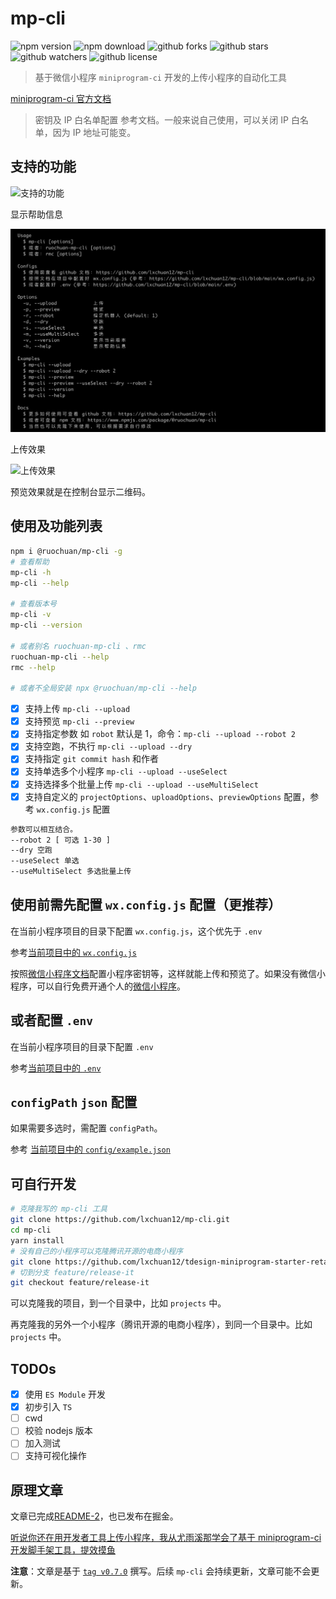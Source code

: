 # mp-cli

![npm version](https://img.shields.io/npm/v/@ruochuan/mp-cli)
![npm download](https://img.shields.io/npm/dm/mp-cli)
![github forks](https://img.shields.io/github/forks/lxchuan12/mp-cli?style=social)
![github stars](https://img.shields.io/github/stars/lxchuan12/mp-cli?style=social)
![github watchers](https://img.shields.io/github/watchers/lxchuan12/mp-cli?style=social)
![github license](https://img.shields.io/github/license/lxchuan12/mp-cli)

> 基于微信小程序 `miniprogram-ci` 开发的上传小程序的自动化工具

[miniprogram-ci 官方文档](https://developers.weixin.qq.com/miniprogram/dev/devtools/ci.html)

> 密钥及 IP 白名单配置 参考文档。一般来说自己使用，可以关闭 IP 白名单，因为 IP 地址可能变。

## 支持的功能

![支持的功能](./images/xmind.png)

显示帮助信息

![显示帮助信息](./images/version-and-help-v0.9.0.png)

上传效果

![上传效果](./images/upload.png)

预览效果就是在控制台显示二维码。

## 使用及功能列表

```bash
npm i @ruochuan/mp-cli -g
# 查看帮助
mp-cli -h
mp-cli --help

# 查看版本号
mp-cli -v
mp-cli --version

# 或者别名 ruochuan-mp-cli 、rmc
ruochuan-mp-cli --help
rmc --help

# 或者不全局安装 npx @ruochuan/mp-cli --help
```

-   [x] 支持上传 `mp-cli --upload`
-   [x] 支持预览 `mp-cli --preview`
-   [x] 支持指定参数 如 `robot` 默认是 1，命令：`mp-cli --upload --robot 2`
-   [x] 支持空跑，不执行 `mp-cli --upload --dry`
-   [x] 支持指定 `git commit hash` 和作者
-   [x] 支持单选多个小程序 `mp-cli --upload --useSelect`
-   [x] 支持选择多个批量上传 `mp-cli --upload --useMultiSelect`
-   [x] 支持自定义的 `projectOptions`、`uploadOptions`、`previewOptions` 配置，参考 `wx.config.js` 配置

```bash
参数可以相互结合。
--robot 2 [ 可选 1-30 ]
--dry 空跑
--useSelect 单选
--useMultiSelect 多选批量上传
```

## 使用前需先配置 `wx.config.js` 配置（更推荐）

在当前小程序项目的目录下配置 `wx.config.js`，这个优先于 `.env`

参考[当前项目中的 `wx.config.js`](https://github.com/lxchuan12/mp-cli/blob/main/wx.config.js)

按照[微信小程序文档](https://developers.weixin.qq.com/miniprogram/dev/devtools/ci.html)配置小程序密钥等，这样就能上传和预览了。如果没有微信小程序，可以自行免费开通个人的[微信小程序](https://mp.weixin.qq.com/)。

## 或者配置 `.env`

在当前小程序项目的目录下配置 `.env`

参考[当前项目中的 `.env`](https://github.com/lxchuan12/mp-cli/blob/main/.env)

## `configPath` `json` 配置

如果需要多选时，需配置 `configPath`。

参考 [当前项目中的 `config/example.json`](https://github.com/lxchuan12/mp-cli/blob/main/config/example.json)

## 可自行开发

```bash
# 克隆我写的 mp-cli 工具
git clone https://github.com/lxchuan12/mp-cli.git
cd mp-cli
yarn install
# 没有自己的小程序可以克隆腾讯开源的电商小程序
git clone https://github.com/lxchuan12/tdesign-miniprogram-starter-retail.git
# 切到分支 feature/release-it
git checkout feature/release-it
```

可以克隆我的项目，到一个目录中，比如 `projects` 中。

再克隆我的另外一个小程序（腾讯开源的电商小程序），到同一个目录中。比如 `projects` 中。

## TODOs

-   [x] 使用 `ES Module` 开发
-   [x] 初步引入 `TS`
-   [ ] cwd
-   [ ] 校验 nodejs 版本
-   [ ] 加入测试
-   [ ] 支持可视化操作

## 原理文章

文章已完成[README-2](./README-2.md)，也已发布在掘金。

[听说你还在用开发者工具上传小程序，我从尤雨溪那学会了基于 miniprogram-ci 开发脚手架工具，提效摸鱼](https://juejin.cn/post/7124467547163852808)

**注意**：文章是基于 [`tag v0.7.0`](https://github.com/lxchuan12/mp-cli/tree/0.7.0) 撰写。后续 `mp-cli` 会持续更新，文章可能不会更新。
